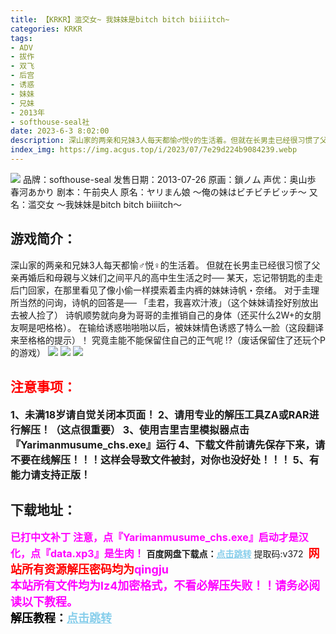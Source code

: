 ```yaml
---
title: 【KRKR】滥交女~ 我妹妹是bitch bitch biiiitch~
categories: KRKR
tags:
- ADV
- 拔作
- 双飞
- 后宫
- 诱惑
- 妹妹
- 兄妹
- 2013年
- softhouse-seal社
date: 2023-6-3 8:02:00
description: 深山家的两亲和兄妹3人每天都愉♂悦♀的生活着。但就在长男圭已经很习惯了父亲再婚后和母親与义妹们之间平凡的高中生生活之时──某天，忘记带钥匙的圭走后门回家，在那里看见了像小偷一样摸索着圭内裤的妹妹诗帆・奈绪。对于圭理所当然的问询，诗帆的回答是──「圭君，我喜欢汁液」（这个妹妹请拴好别放出去被人捡了）
index_img: https://img.acgus.top/i/2023/07/7e29d224b9084239.webp
---
```

![](https://img.acgus.top/i/2023/07/7e29d224b9084239.webp)
品牌：softhouse-seal
发售日期：2013-07-26
原画：鎖ノム
声优：奥山歩 春河あかり
剧本：午前央人
原名：ヤリまん娘 ～俺の妹はビチビチビッチ～
又名：滥交女 ～我妹妹是bitch bitch biiiitch～

## 游戏简介：
深山家的两亲和兄妹3人每天都愉♂悦♀的生活着。
但就在长男圭已经很习惯了父亲再婚后和母親与义妹们之间平凡的高中生生活之时──
某天，忘记带钥匙的圭走后门回家，在那里看见了像小偷一样摸索着圭内裤的妹妹诗帆・奈绪。
对于圭理所当然的问询，诗帆的回答是──
「圭君，我喜欢汁液」（这个妹妹请拴好别放出去被人捡了）
诗帆顺势就向身为哥哥的圭推销自己的身体（还买什么2W+的女朋友啊是吧格格）。
在输给诱惑啪啪啪以后，被妹妹情色诱惑了特么一脸（这段翻译来至格格的提示）！
究竟圭能不能保留住自己的正气呢 !?（废话保留住了还玩个P的游戏）
![](https://img.acgus.top/i/2023/07/ede4f50154084244.webp)
![](https://img.acgus.top/i/2023/07/64b8eefea6084242.webp)
![](https://img.acgus.top/i/2023/07/450af526c2084241.webp)





## <font color=#FF0000 >注意事项：</font>
<font size=3><b>1、未满18岁请自觉关闭本页面！
2、请用专业的解压工具ZA或RAR进行解压！（这点很重要）
3、使用吉里吉里模拟器点击『Yarimanmusume_chs.exe』运行
4、下载文件前请先保存下来，请不要在线解压！！！这样会导致文件被封，对你也没好处！！！
5、有能力请支持正版！</b></font>

## 下载地址：
<font color=#FF00FF size=3><b>已打中文补丁</b></font>
<font color=#FF00FF size=3>**注意，点『Yarimanmusume_chs.exe』启动才是汉化，点『data.xp3』是生肉！**</font>
<b>百度网盘下载点：</b><a href="https://pan.baidu.com/s/1Djw3-_ubUyvCckVJulIs9g?pwd=v372" style="color: #87CEEB;"><b>点击跳转</b></a> 提取码:v372
<a style="padding: 0" href="https://post.qingju.org/AD/"><img style="max-width:100%" src="https://img.acgus.top/i/2024/07/478f689b8021d8d499ab43d21acf137a.gif" alt=""></a>
<b><font color=#FF0000 size=4>网站所有资源解压密码均为</b></font><b><font color=#FF00FF size=4>qingju</font><font color=#FF0000 ></font></b><br><b><font color=#FF00FF size=4>本站所有文件均为lz4加密格式，不看必解压失败！！请务必阅读以下教程。</b></font><br><b><font color=#000 size=4>解压教程：</b><a href="https://post.qingju.org/tutorial/000/" style="color: #87CEEB;"><b>点击跳转</b></a>
